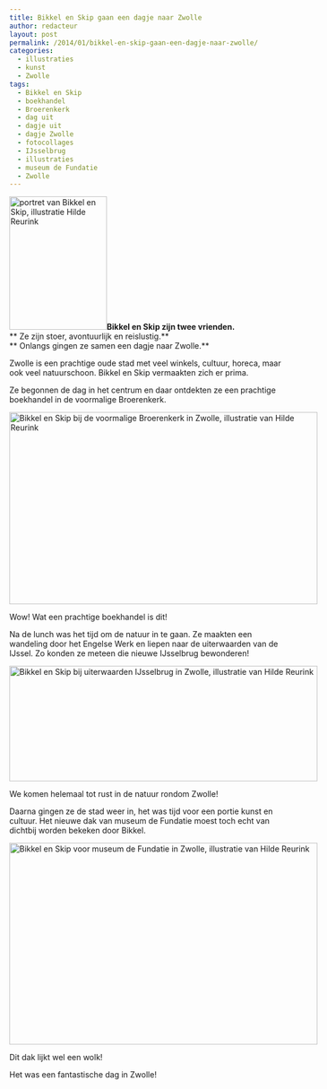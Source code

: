 ```yaml
---
title: Bikkel en Skip gaan een dagje naar Zwolle
author: redacteur
layout: post
permalink: /2014/01/bikkel-en-skip-gaan-een-dagje-naar-zwolle/
categories:
  - illustraties
  - kunst
  - Zwolle
tags:
  - Bikkel en Skip
  - boekhandel
  - Broerenkerk
  - dag uit
  - dagje uit
  - dagje Zwolle
  - fotocollages
  - IJsselbrug
  - illustraties
  - museum de Fundatie
  - Zwolle
---
```

<img class="wp-image-5487 alignright" title="Dit zijn Bikkel en Skip, illustratie Hilde Reurink" src="/wordpress/wp-content/uploads/2014/01/portret-van-Bikkel-en-Skip.png" alt="portret van Bikkel en Skip, illustratie Hilde Reurink" width="174" height="238" />**Bikkel en Skip zijn twee vrienden.**  
** Ze zijn stoer, avontuurlijk en reislustig.**  
** Onlangs gingen ze samen een dagje naar Zwolle.**

Zwolle is een prachtige oude stad met veel winkels, cultuur, horeca, maar ook veel natuurschoon. Bikkel en Skip vermaakten zich er prima.

Ze begonnen de dag in het centrum en daar ontdekten ze een prachtige boekhandel in de voormalige Broerenkerk.

<div id="attachment_5480" style="width: 560px" class="wp-caption aligncenter">
  <img class="size-full wp-image-5480 " title="Bikkel en Skip bij de voormalige Broerenkerk in Zwolle, illustratie van Hilde Reurink" src="/wordpress/wp-content/uploads/2014/01/Bikkel-en-Skip-bij-Broerenkerk-Zwolle.jpg" alt="Bikkel en Skip bij de voormalige Broerenkerk in Zwolle, illustratie van Hilde Reurink" width="550" height="343" />
  
  <p class="wp-caption-text">
    Wow! Wat een prachtige boekhandel is dit!
  </p>
</div>

Na de lunch was het tijd om de natuur in te gaan. Ze maakten een wandeling door het Engelse Werk en liepen naar de uiterwaarden van de IJssel. Zo konden ze meteen die nieuwe IJsselbrug bewonderen!

<div id="attachment_5481" style="width: 560px" class="wp-caption aligncenter">
  <img class=" wp-image-5481 " title="Bikkel en Skip bij uiterwaarden IJsselbrug in Zwolle, illustratie van Hilde Reurink" src="/wordpress/wp-content/uploads/2014/01/Bikkel-en-Skip-bij-IJsselbrug-Zwolle.jpg" alt="Bikkel en Skip bij uiterwaarden IJsselbrug in Zwolle, illustratie van Hilde Reurink" width="550" height="206" />
  
  <p class="wp-caption-text">
    We komen helemaal tot rust in de natuur rondom Zwolle!
  </p>
</div>

Daarna gingen ze de stad weer in, het was tijd voor een portie kunst en cultuur. Het nieuwe dak van museum de Fundatie moest toch echt van dichtbij worden bekeken door Bikkel.

<div id="attachment_5482" style="width: 560px" class="wp-caption aligncenter">
  <img class=" wp-image-5482" title="Bikkel en Skip voor museum de Fundatie in Zwolle, illustratie van Hilde Reurink" src="/wordpress/wp-content/uploads/2014/01/Bikkel-en-Skip-bij-museum-Zwolle.jpg" alt="Bikkel en Skip voor museum de Fundatie in Zwolle, illustratie van Hilde Reurink" width="550" height="360" />
  
  <p class="wp-caption-text">
    Dit dak lijkt wel een wolk!
  </p>
</div>

Het was een fantastische dag in Zwolle!

